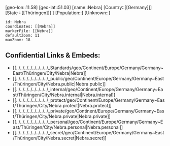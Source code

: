 ﻿---
location: [51.03,11.58]
mapzoom: [7,12] 
mapmarker: city 
type: City
tags:
- geo/City


SpocWebEntityId: 32761
isDeleted: false
confidential: public

---
[geo-lon::11.58]
[geo-lat::51.03]
[name::Nebra]
[Country::[[Germany]]]
[State ::[[Thüringen]]] ]
[Population::]
[Unknown::]


```leaflet
id: Nebra
coordinates: [[Nebra]]
markerFile: [[Nebra]]
defaultZoom: 11 
maxZoom: 18
```


## Confidential Links & Embeds: 
- [[../../../../../../../../_Standards/geo/Continent/Europe/Germany/Germany~East/Thüringen/City/Nebra|Nebra]] 
- [[../../../../../../../../_public/geo/Continent/Europe/Germany/Germany~East/Thüringen/City/Nebra.public|Nebra.public]] 
- [[../../../../../../../../_internal/geo/Continent/Europe/Germany/Germany~East/Thüringen/City/Nebra.internal|Nebra.internal]] 
- [[../../../../../../../../_protect/geo/Continent/Europe/Germany/Germany~East/Thüringen/City/Nebra.protect|Nebra.protect]] 
- [[../../../../../../../../_private/geo/Continent/Europe/Germany/Germany~East/Thüringen/City/Nebra.private|Nebra.private]] 
- [[../../../../../../../../_personal/geo/Continent/Europe/Germany/Germany~East/Thüringen/City/Nebra.personal|Nebra.personal]] 
- [[../../../../../../../../_secret/geo/Continent/Europe/Germany/Germany~East/Thüringen/City/Nebra.secret|Nebra.secret]] 
